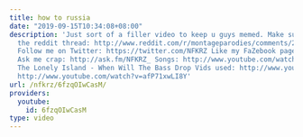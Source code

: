 ```yaml
---
title: how to russia
date: "2019-09-15T10:34:08+08:00"
description: 'Just sort of a filler video to keep u guys memed. Make sure to visit
  the reddit thread: http://www.reddit.com/r/montageparodies/comments/2o9whx/how_to_russia/
  Follow me on Twitter: https://twitter.com/NFKRZ Like my FaZebook page: https://www.facebook.com/NFKRZ1
  Ask me crap: http://ask.fm/NFKRZ_ Songs: http://www.youtube.com/watch?v=LEUF2vj7vec
  The Lonely Island - When Will The Bass Drop Vids used: http://www.youtube.com/watch?v=9sEx6eTmqHw
  http://www.youtube.com/watch?v=afP71xwLI8Y'
url: /nfkrz/6fzqOIwCasM/
providers:
  youtube:
    id: 6fzqOIwCasM
type: video
---
```


